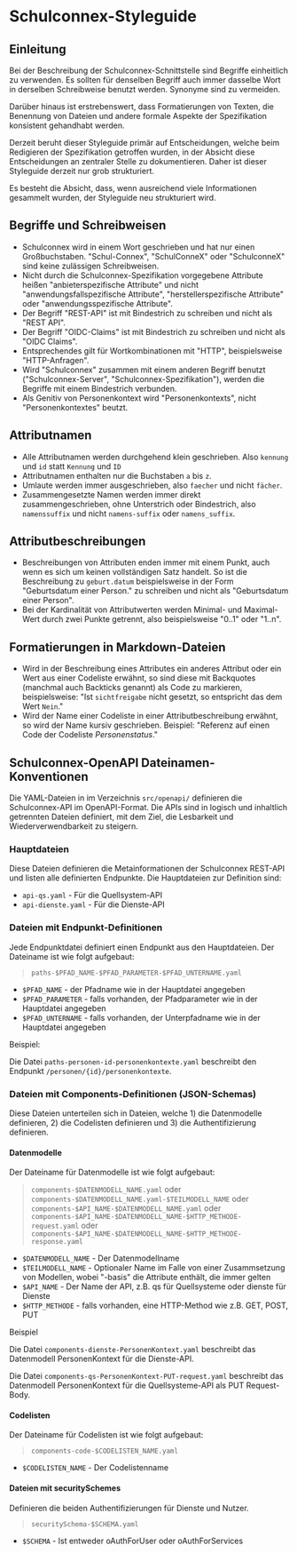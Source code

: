 # Schulconnex-Styleguide

## Einleitung

Bei der Beschreibung der Schulconnex-Schnittstelle sind Begriffe einheitlich zu verwenden. Es sollten für denselben
Begriff auch immer dasselbe Wort in derselben Schreibweise benutzt werden. Synonyme sind zu vermeiden.

Darüber hinaus ist erstrebenswert, dass Formatierungen von Texten, die Benennung von Dateien und andere formale
Aspekte der Spezifikation konsistent gehandhabt werden.

Derzeit beruht dieser Styleguide primär auf Entscheidungen, welche beim Redigieren der Spezifikation getroffen
wurden, in der Absicht diese Entscheidungen an zentraler Stelle zu dokumentieren. Daher ist dieser Styleguide
derzeit nur grob strukturiert.

Es besteht die Absicht, dass, wenn ausreichend viele Informationen gesammelt wurden, der Styleguide neu
strukturiert wird.

## Begriffe und Schreibweisen

- Schulconnex wird in einem Wort geschrieben und hat nur einen Großbuchstaben. "Schul-Connex", "SchulConneX" oder
  "SchulconneX" sind keine zulässigen Schreibweisen.
- Nicht durch die Schulconnex-Spezifikation vorgegebene Attribute heißen "anbieterspezifische Attribute" und nicht
  "anwendungsfallspezifische Attribute", "herstellerspezifische Attribute"  oder "anwendungsspezifische Attribute".
- Der Begriff "REST-API" ist mit Bindestrich zu schreiben und nicht als "REST API".
- Der Begriff "OIDC-Claims" ist mit Bindestrich zu schreiben und nicht als "OIDC Claims".
- Entsprechendes gilt für Wortkombinationen mit "HTTP", beispielsweise "HTTP-Anfragen".
- Wird "Schulconnex" zusammen mit einem anderen Begriff benutzt ("Schulconnex-Server", "Schulconnex-Spezifikation"),
  werden die Begriffe mit einem Bindestrich verbunden.
- Als Genitiv von Personenkontext wird "Personenkontexts", nicht "Personenkontextes" beutzt.

## Attributnamen

- Alle Attributnamen werden durchgehend klein geschrieben. Also `kennung` und `id` statt `Kennung` und `ID`
- Attributnamen enthalten nur die Buchstaben `a` bis `z`.
- Umlaute werden immer ausgeschrieben, also `faecher` und nicht `fächer`.
- Zusammengesetzte Namen werden immer direkt zusammengeschrieben, ohne Unterstrich oder Bindestrich, also
  `namenssuffix` und nicht `namens-suffix` oder `namens_suffix`.

## Attributbeschreibungen

- Beschreibungen von Attributen enden immer mit einem Punkt, auch wenn es sich um keinen vollständigen Satz handelt.
  So ist die Beschreibung zu `geburt.datum` beispielsweise in der Form "Geburtsdatum einer Person." zu schreiben
  und nicht als "Geburtsdatum einer Person".
- Bei der Kardinalität von Attributwerten werden Minimal- und Maximal-Wert durch zwei Punkte getrennt, also beispielsweise "0..1" oder "1..n".

## Formatierungen in Markdown-Dateien

- Wird in der Beschreibung eines Attributes ein anderes Attribut oder ein Wert aus einer Codeliste erwähnt, so
  sind diese mit Backquotes (manchmal auch Backticks genannt) als Code zu markieren, beispielsweise: "Ist
  `sichtfreigabe` nicht gesetzt, so entspricht das dem Wert `Nein`."
- Wird der Name einer Codeliste in einer Attributbeschreibung erwähnt, so wird der Name kursiv geschrieben.
  Beispiel: "Referenz auf einen Code der Codeliste *Personenstatus*."

## Schulconnex-OpenAPI Dateinamen-Konventionen

Die YAML-Dateien in im Verzeichnis `src/openapi/` definieren die Schulconnex-API im OpenAPI-Format. Die APIs
sind in logisch und inhaltlich getrennten Dateien definiert, mit dem Ziel, die Lesbarkeit und
Wiederverwendbarkeit zu steigern.

### Hauptdateien

Diese Dateien definieren die Metainformationen der Schulconnex REST-API und listen alle definierten Endpunkte.
Die Hauptdateien zur Definition sind:

- `api-qs.yaml` - Für die Quellsystem-API
- `api-dienste.yaml` - Für die Dienste-API

### Dateien mit Endpunkt-Definitionen

Jede Endpunktdatei definiert einen Endpunkt aus den Hauptdateien. Der Dateiname ist wie folgt aufgebaut:

> `paths-$PFAD_NAME-$PFAD_PARAMETER-$PFAD_UNTERNAME.yaml`

- `$PFAD_NAME` - der Pfadname wie in der Hauptdatei angegeben
- `$PFAD_PARAMETER` - falls vorhanden, der Pfadparameter wie in der Hauptdatei angegeben
- `$PFAD_UNTERNAME` - falls vorhanden, der Unterpfadname wie in der Hauptdatei angegeben

Beispiel:

Die Datei `paths-personen-id-personenkontexte.yaml` beschreibt den Endpunkt
`/personen/{id}/personenkontexte`.

### Dateien mit Components-Definitionen (JSON-Schemas)

Diese Dateien unterteilen sich in Dateien, welche 1) die Datenmodelle definieren, 2) die
Codelisten definieren und 3) die Authentifizierung definieren.

#### Datenmodelle

Der Dateiname für Datenmodelle ist wie folgt aufgebaut:

> `components-$DATENMODELL_NAME.yaml` oder
> `components-$DATENMODELL_NAME.yaml-$TEILMODELL_NAME` oder
> `components-$API_NAME-$DATENMODELL_NAME.yaml` oder
> `components-$API_NAME-$DATENMODELL_NAME-$HTTP_METHODE-request.yaml` oder
> `components-$API_NAME-$DATENMODELL_NAME-$HTTP_METHODE-response.yaml`

- `$DATENMODELL_NAME` - Der Datenmodellname
- `$TEILMODELL_NAME` - Optionaler Name im Falle von einer Zusammsetzung von Modellen, wobei "-basis" die Attribute
  enthält, die immer gelten
- `$API_NAME` - Der Name der API, z.B. qs für Quellsysteme oder dienste für Dienste
- `$HTTP_METHODE` - falls vorhanden, eine HTTP-Method wie z.B. GET, POST, PUT

Beispiel

Die Datei `components-dienste-PersonenKontext.yaml` beschreibt das Datenmodell PersonenKontext
für die Dienste-API.

Die Datei `components-qs-PersonenKontext-PUT-request.yaml` beschreibt das Datenmodell
PersonenKontext für die Quellsysteme-API als PUT Request-Body.

#### Codelisten

Der Dateiname für Codelisten ist wie folgt aufgebaut:

> `components-code-$CODELISTEN_NAME.yaml`

- `$CODELISTEN_NAME` - Der Codelistenname

#### Dateien mit securitySchemes

Definieren die beiden Authentifizierungen für Dienste und Nutzer.

> `securitySchema-$SCHEMA.yaml`

- `$SCHEMA` - Ist entweder oAuthForUser oder oAuthForServices
